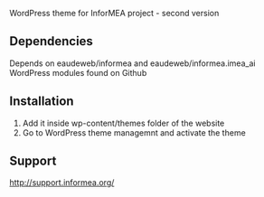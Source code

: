 WordPress theme for InforMEA project - second version

Dependencies
------------

Depends on eaudeweb/informea and eaudeweb/informea.imea_ai WordPress modules found on Github

Installation
------------

1. Add it inside wp-content/themes folder of the website
2. Go to WordPress theme managemnt and activate the theme

Support
-------

http://support.informea.org/


